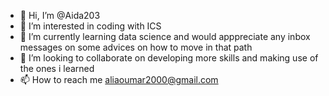 - 👋 Hi, I’m @Aida203
- 👀 I’m interested in coding with ICS
- 🌱 I’m currently learning data science and would apppreciate any inbox messages on some advices on how to move in that path
- 💞️ I’m looking to collaborate on developing more skills and making use of the ones i learned
- 📫 How to reach me aliaoumar2000@gmail.com

<!---
Aida203/Aida203 is a ✨ special ✨ repository because its `README.md` (this file) appears on your GitHub profile.
You can click the Preview link to take a look at your changes.
--->
